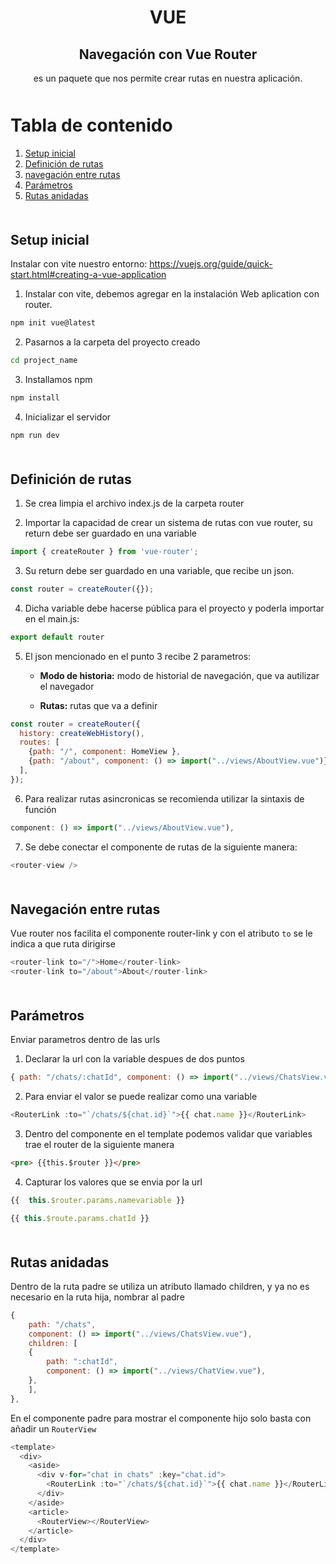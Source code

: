 <div align="center">
  <h1>VUE </h1>
  <h2>Navegación con Vue Router</h2>
  <p> es un paquete que nos permite crear rutas en nuestra aplicación.</p>
</div>

<div style="margin-bottom:50px;"></div>

# Tabla de contenido
1. [Setup inicial](#setup-inicial)
2. [Definición de rutas](#definición-de-rutas)
3. [navegación entre rutas](#navegación-entre-rutas)
4. [Parámetros](#parámetros)
5. [Rutas anidadas](#rutas-anidadas)

<div style="margin-bottom:50px;"></div>

## Setup inicial

Instalar con vite nuestro entorno: https://vuejs.org/guide/quick-start.html#creating-a-vue-application

1. Instalar con vite, debemos agregar en la instalación Web aplication con router.
```bash
npm init vue@latest
```

2. Pasarnos a la carpeta del proyecto creado
```bash
cd project_name
```

3. Installamos npm
```bash
npm install
```

4. Inicializar el servidor
```bash
npm run dev
```

<div style="margin-bottom:50px;"></div>

## Definición de rutas

1. Se crea limpia el archivo index.js de la carpeta router

2. Importar la capacidad de crear un sistema de rutas con vue router, su return debe ser guardado en una variable

```javascript
import { createRouter } from 'vue-router';
```

3. Su return debe ser guardado en una variable, que recibe un json.

```javascript
const router = createRouter({});
```

4. Dicha variable debe hacerse pública para el proyecto y poderla importar en el main.js:

```javascript
export default router
```

5. El json mencionado en el punto 3 recibe 2 parametros:

    - **Modo de historia:** modo de historial de navegación, que va autilizar el navegador

    - **Rutas:** rutas que va a definir

```javascript
const router = createRouter({
  history: createWebHistory(),
  routes: [
    {path: "/", component: HomeView },
    {path: "/about", component: () => import("../views/AboutView.vue")},
  ],
});
```

6. Para realizar  rutas asincronicas se recomienda utilizar la sintaxis de función

```javascript
component: () => import("../views/AboutView.vue"),
```

7. Se debe conectar el componente de rutas de la siguiente manera:
```javascript
<router-view />
```

<div style="margin-bottom:50px;"></div>

## Navegación entre rutas

Vue router nos facilita el componente router-link y con el atributo  ```to``` se le indica a que ruta dirigirse

```javascript
<router-link to="/">Home</router-link>
<router-link to="/about">About</router-link>
```

<div style="margin-bottom:50px;"></div>

## Parámetros

Enviar parametros dentro de las urls

1. Declarar la url con la variable despues de dos puntos

```javascript
{ path: "/chats/:chatId", component: () => import("../views/ChatsView.vue") },
```

2. Para enviar el valor se puede realizar como una variable
```javascript
<RouterLink :to="`/chats/${chat.id}`">{{ chat.name }}</RouterLink>
```

3. Dentro del componente en el template podemos validar que variables trae el router de la siguiente manera
```html
<pre> {{this.$router }}</pre>
```

4. Capturar los valores que se envia por la url
```javascript
{{  this.$router.params.namevariable }}

{{ this.$route.params.chatId }}
```

<div style="margin-bottom:50px;"></div>

## Rutas anidadas

Dentro de la ruta padre se utiliza un atributo llamado children, y ya no es necesario en la ruta hija, nombrar al padre

```javascript
{
    path: "/chats",
    component: () => import("../views/ChatsView.vue"),
    children: [
    {
        path: ":chatId",
        component: () => import("../views/ChatView.vue"),
    },
    ],
},
```

En el componente padre para mostrar el componente hijo solo basta con añadir un ```RouterView```
```javascript
<template>
  <div>
    <aside>
      <div v-for="chat in chats" :key="chat.id">
        <RouterLink :to="`/chats/${chat.id}`">{{ chat.name }}</RouterLink>
      </div>
    </aside>
    <article>
      <RouterView></RouterView>
    </article>
  </div>
</template>
```